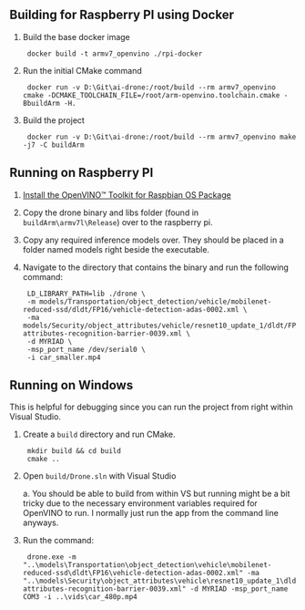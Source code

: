 ## Building for Raspberry PI using Docker

1. Build the base docker image

        docker build -t armv7_openvino ./rpi-docker

2. Run the initial CMake command

        docker run -v D:\Git\ai-drone:/root/build --rm armv7_openvino cmake -DCMAKE_TOOLCHAIN_FILE=/root/arm-openvino.toolchain.cmake -BbuildArm -H.

3. Build the project

        docker run -v D:\Git\ai-drone:/root/build --rm armv7_openvino make -j7 -C buildArm

## Running on Raspberry PI

1. [Install the OpenVINO™ Toolkit for Raspbian OS Package](https://docs.openvinotoolkit.org/latest/_docs_install_guides_installing_openvino_raspbian.html#install-package)

2. Copy the drone binary and libs folder (found in `buildArm\armv7l\Release`) over to the raspberry pi.

3. Copy any required inference models over. They should be placed in a folder named models right beside the executable.

4. Navigate to the directory that contains the binary and run the following command:

        LD_LIBRARY_PATH=lib ./drone \
        -m models/Transportation/object_detection/vehicle/mobilenet-reduced-ssd/dldt/FP16/vehicle-detection-adas-0002.xml \
        -ma models/Security/object_attributes/vehicle/resnet10_update_1/dldt/FP16/vehicle-attributes-recognition-barrier-0039.xml \
        -d MYRIAD \
        -msp_port_name /dev/serial0 \
        -i car_smaller.mp4

## Running on Windows

This is helpful for debugging since you can run the project from right within Visual Studio.

1. Create a `build` directory and run CMake.

        mkdir build && cd build
        cmake ..

2. Open `build/Drone.sln` with Visual Studio

    a. You should be able to build from within VS but running might be a bit tricky due to the necessary environment variables required for OpenVINO to run.  I normally just run the app from the command line anyways.

3. Run the command:

        drone.exe -m "..\models\Transportation\object_detection\vehicle\mobilenet-reduced-ssd\dldt\FP16\vehicle-detection-adas-0002.xml" -ma "..\models\Security\object_attributes\vehicle\resnet10_update_1\dldt\FP16\vehicle-attributes-recognition-barrier-0039.xml" -d MYRIAD -msp_port_name COM3 -i ..\vids\car_480p.mp4

